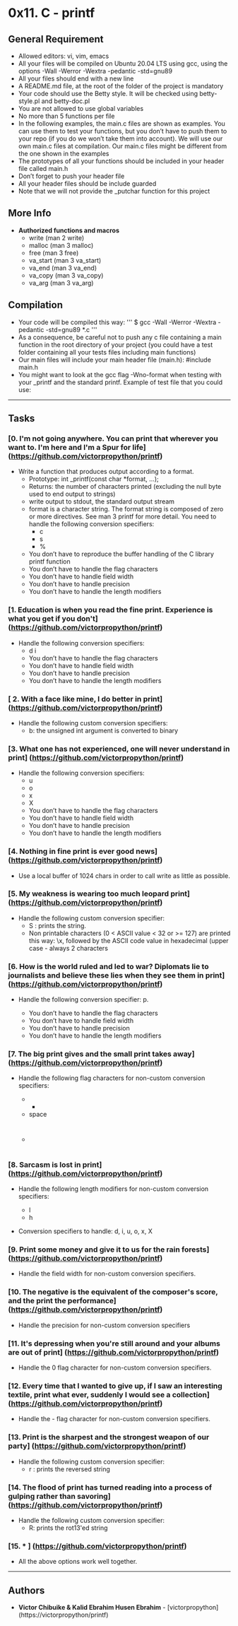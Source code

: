 # 0x11. C - printf

## General Requirement

* Allowed editors: vi, vim, emacs
* All your files will be compiled on Ubuntu 20.04 LTS using gcc, using the options -Wall -Werror -Wextra -pedantic -std=gnu89
* All your files should end with a new line
* A README.md file, at the root of the folder of the project is mandatory
* Your code should use the Betty style. It will be checked using betty-style.pl and betty-doc.pl
* You are not allowed to use global variables
* No more than 5 functions per file
* In the following examples, the main.c files are shown as examples. You can use them to test your functions, but you don’t have to push them to your repo (if you do we won’t take them into account). We will use our own main.c files at compilation. Our main.c files might be different from the one shown in the examples
* The prototypes of all your functions should be included in your header file called main.h
* Don’t forget to push your header file
* All your header files should be include guarded
* Note that we will not provide the _putchar function for this project

## More Info
* **Authorized functions and macros** 
  * write (man 2 write)
  * malloc (man 3 malloc)
  * free (man 3 free)
  * va_start (man 3 va_start)
  * va_end (man 3 va_end)
  * va_copy (man 3 va_copy)
  * va_arg (man 3 va_arg)

## Compilation 
* Your code will be compiled this way:
''' $ gcc -Wall -Werror -Wextra -pedantic -std=gnu89 *.c '''
* As a consequence, be careful not to push any c file containing a main function in the root directory of your project (you could have a test folder containing all your tests files including main functions)
* Our main files will include your main header file (main.h): #include main.h
* You might want to look at the gcc flag -Wno-format when testing with your _printf and the standard printf. Example of test file that you could use:

---
## Tasks

### [0. I'm not going anywhere. You can print that wherever you want to. I'm here and I'm a Spur for life] (https://github.com/victorpropython/printf)

* Write a function that produces output according to a format.
  * Prototype: int _printf(const char *format, ...);
  * Returns: the number of characters printed (excluding the null byte used to end output to strings)
  * write output to stdout, the standard output stream
  * format is a character string. The format string is composed of zero or more directives. See man 3 printf for more detail. You need to handle the following conversion specifiers:
	* c
	* s
	* %
  * You don’t have to reproduce the buffer handling of the C library printf function
  * You don’t have to handle the flag characters
  * You don’t have to handle field width
  * You don’t have to handle precision
  * You don’t have to handle the length modifiers

### [1. Education is when you read the fine print. Experience is what you get if you don't] (https://github.com/victorpropython/printf)

* Handle the following conversion specifiers:
  * d
i
  * You don’t have to handle the flag characters
  * You don’t have to handle field width
  * You don’t have to handle precision
  * You don’t have to handle the length modifiers

### [ 2. With a face like mine, I do better in print] (https://github.com/victorpropython/printf)
* Handle the following custom conversion specifiers:
  * b: the unsigned int argument is converted to binary

### [3. What one has not experienced, one will never understand in print] (https://github.com/victorpropython/printf)

* Handle the following conversion specifiers:
  * u
  * o
  * x
  * X
  * You don’t have to handle the flag characters
  * You don’t have to handle field width
  * You don’t have to handle precision
  * You don’t have to handle the length modifiers

### [4. Nothing in fine print is ever good news] (https://github.com/victorpropython/printf)
* Use a local buffer of 1024 chars in order to call write as little as possible.

### [5. My weakness is wearing too much leopard print] (https://github.com/victorpropython/printf)

* Handle the following custom conversion specifier:
  * S : prints the string.
  * Non printable characters (0 < ASCII value < 32 or >= 127) are printed this way: \x, followed by the ASCII code value in hexadecimal (upper case - always 2 characters

### [6. How is the world ruled and led to war? Diplomats lie to journalists and believe these lies when they see them in print] (https://github.com/victorpropython/printf)

* Handle the following conversion specifier: p.

  * You don’t have to handle the flag characters
  * You don’t have to handle field width
  * You don’t have to handle precision
  * You don’t have to handle the length modifiers

### [7. The big print gives and the small print takes away] (https://github.com/victorpropython/printf)

* Handle the following flag characters for non-custom conversion specifiers:

  * +
  * space
  * #

### [8. Sarcasm is lost in print] (https://github.com/victorpropython/printf)

* Handle the following length modifiers for non-custom conversion specifiers:

  * l
  * h
* Conversion specifiers to handle: d, i, u, o, x, X

### [9. Print some money and give it to us for the rain forests] (https://github.com/victorpropython/printf)
* Handle the field width for non-custom conversion specifiers.

### [10. The negative is the equivalent of the composer's score, and the print the performance] (https://github.com/victorpropython/printf)
* Handle the precision for non-custom conversion specifiers

### [11. It's depressing when you're still around and your albums are out of print] (https://github.com/victorpropython/printf)
* Handle the 0 flag character for non-custom conversion specifiers.

### [12. Every time that I wanted to give up, if I saw an interesting textile, print what ever, suddenly I would see a collection] (https://github.com/victorpropython/printf)

* Handle the - flag character for non-custom conversion specifiers.

### [13. Print is the sharpest and the strongest weapon of our party] (https://github.com/victorpropython/printf)

* Handle the following custom conversion specifier:
  * r : prints the reversed string

### [14. The flood of print has turned reading into a process of gulping rather than savoring] (https://github.com/victorpropython/printf)
* Handle the following custom conversion specifier:
  * R: prints the rot13'ed string

### [15. * ] (https://github.com/victorpropython/printf)
* All the above options work well together.
---
## Authors
* **Victor Chibuike & Kalid Ebrahim Husen Ebrahim** - [victorpropython] (https://victorpropython/printf)









































































